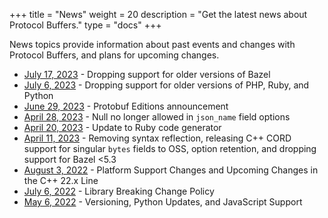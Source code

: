 +++
title = "News"
weight = 20
description = "Get the latest news about Protocol Buffers."
type = "docs"
+++

News topics provide information about past events and changes with Protocol
Buffers, and plans for upcoming changes.

*   [July 17, 2023](/news/2023-07-17) - Dropping support
    for older versions of Bazel
*   [July 6, 2023](/news/2023-07-06) - Dropping support
    for older versions of PHP, Ruby, and Python
*   [June 29, 2023](/news/2023-06-29) - Protobuf Editions
    announcement
*   [April 28, 2023](/news/2023-04-28) - Null no longer
    allowed in `json_name` field options
*   [April 20, 2023](/news/2023-04-20) - Update to Ruby
    code generator
*   [April 11, 2023](/news/2023-04-11) - Removing syntax
    reflection, releasing C++ CORD support for singular `bytes` fields to OSS,
    option retention, and dropping support for Bazel <5.3
*   [August 3, 2022](/news/2022-08-03) - Platform Support
    Changes and Upcoming Changes in the C++ 22.x Line
*   [July 6, 2022](/news/2022-07-06) - Library Breaking
    Change Policy
*   [May 6, 2022](/news/2022-05-06) - Versioning, Python
    Updates, and JavaScript Support
